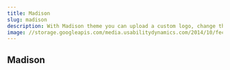 ```yaml
---
title: Madison
slug: madison
description: With Madison theme you can upload a custom logo, change this theme to fit your brands colors, switch the layout, add your contact information, social networks and more.
image: //storage.googleapis.com/media.usabilitydynamics.com/2014/10/fecdb66f-wpproperty-theme-madison-icon-300x300.png
---
```


## Madison